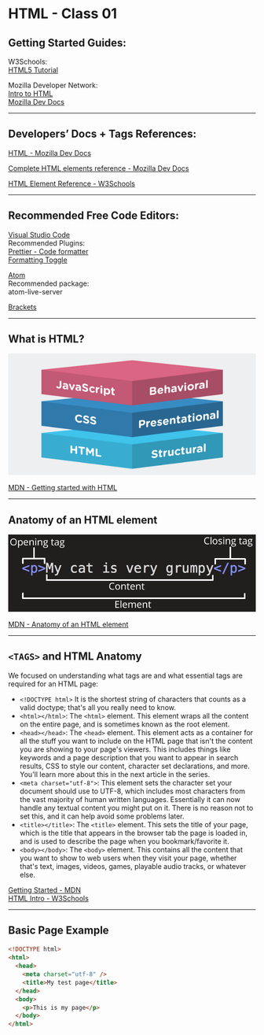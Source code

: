 # HTML - Class 01

## Getting Started Guides:

W3Schools:  
[HTML5 Tutorial](https://www.w3schools.com/html/default.asp)

Mozilla Developer Network:  
[Intro to HTML](https://developer.mozilla.org/en-US/docs/Learn/Getting_started_with_the_web)  
[Mozilla Dev Docs](https://developer.mozilla.org/en-US/docs/Learn/HTML/Introduction_to_HTML)

---

## Developers’ Docs + Tags References:

[HTML - Mozilla Dev Docs](https://developer.mozilla.org/en-US/docs/Web/HTML)

[Complete HTML elements reference - Mozilla Dev Docs](https://developer.mozilla.org/en-US/docs/Web/HTML/Element)

[HTML Element Reference - W3Schools](https://www.w3schools.com/tags/default.asp)

---

## Recommended Free Code Editors:

[Visual Studio Code](https://code.visualstudio.com/)  
Recommended Plugins:  
[Prettier - Code formatter](https://marketplace.visualstudio.com/items?itemName=esbenp.prettier-vscode)  
[Formatting Toggle](https://marketplace.visualstudio.com/items?itemName=tombonnike.vscode-status-bar-format-toggle)

[Atom](https://atom.io/)  
Recommended package:  
atom-live-server

[Brackets](http://brackets.io/)

---

## What is HTML?

![alt text](https://github.com/ng-peter/eq-html/raw/master/class01/html-css-js-stack.png "Modern Web Stack")

[MDN - Getting started with HTML](https://developer.mozilla.org/en-US/docs/Learn/HTML/Introduction_to_HTML/Getting_started#anatomy_of_an_html_element)

---

## Anatomy of an HTML element

![alt text](https://github.com/ng-peter/eq-html/raw/master/class01/grumpy-cat-small.png "HTML Tag Anatomy")

[MDN - Anatomy of an HTML element](https://developer.mozilla.org/en-US/docs/Learn/HTML/Introduction_to_HTML/Getting_started#anatomy_of_an_html_element)

---

## `<TAGS>` and HTML Anatomy

We focused on understanding what tags are and what essential tags are required for an HTML page:

- `<!DOCTYPE html>` It is the shortest string of characters that counts as a valid doctype; that's all you really need to know.
- `<html></html>`: The `<html>` element. This element wraps all the content on the entire page, and is sometimes known as the root element.
- `<head></head>`: The `<head>` element. This element acts as a container for all the stuff you want to include on the HTML page that isn't the content you are showing to your page's viewers. This includes things like keywords and a page description that you want to appear in search results, CSS to style our content, character set declarations, and more. You'll learn more about this in the next article in the series.
- `<meta charset="utf-8">`: This element sets the character set your document should use to UTF-8, which includes most characters from the vast majority of human written languages. Essentially it can now handle any textual content you might put on it. There is no reason not to set this, and it can help avoid some problems later.
- `<title></title>`: The `<title>` element. This sets the title of your page, which is the title that appears in the browser tab the page is loaded in, and is used to describe the page when you bookmark/favorite it.
- `<body></body>`: The `<body>` element. This contains all the content that you want to show to web users when they visit your page, whether that's text, images, videos, games, playable audio tracks, or whatever else.

[Getting Started - MDN](https://developer.mozilla.org/en-US/docs/Learn/HTML/Introduction_to_HTML/Getting_started)  
[HTML Intro - W3Schools](https://www.w3schools.com/html/html_intro.asp)

---

## Basic Page Example

```html
<!DOCTYPE html>
<html>
  <head>
    <meta charset="utf-8" />
    <title>My test page</title>
  </head>
  <body>
    <p>This is my page</p>
  </body>
</html>
```
